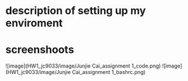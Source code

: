 # description of setting up my enviroment 


# screenshoots
 ![image](HW1_jc9033/image/Junjie Cai_assignment 1_code.png)
 ![image](HW1_jc9033/image/Junjie Cai_assignment 1_bashrc.png)